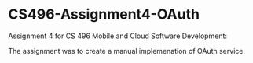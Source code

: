 # CS496-Assignment4-OAuth
Assignment 4 for CS 496 Mobile and Cloud Software Development:

The assignment was to create a manual implemenation of OAuth service.

